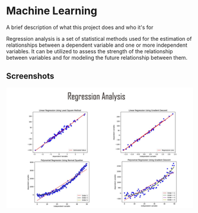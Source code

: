 # Machine Learning

A brief description of what this project does and who it's for

Regression analysis is a set of statistical methods used for the estimation of relationships between a dependent variable and one or more independent variables. It can be utilized to assess the strength of the relationship between variables and for modeling the future relationship between them.

## Screenshots

![App Screenshot](https://github.com/arushinagmote/Machine-Learning1/blob/main/1_EGGSComC0XLWPGq_oSHV-g.jpg)

